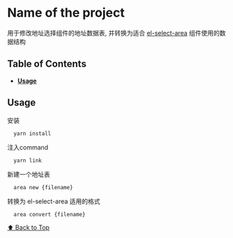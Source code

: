 # Name of the project 

用于修改地址选择组件的地址数据表, 并转换为适合 [el-select-area](https://github.com/FEMessage/el-select-area) 组件使用的数据结构

## Table of Contents

- **[Usage](#usage)**

## Usage

安装
```
  yarn install
```

注入command
```
  yarn link
```

新建一个地址表
```
  area new {filename}
```

转换为 el-select-area 适用的格式
```
  area convert {filename}
```

[⬆ Back to Top](#table-of-contents)